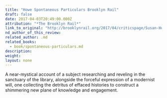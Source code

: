 ```yaml
---
title: "Howe Spontaneous Particulars Brooklyn Rail"
draft: false
date: 2017-04-03T20:49:00.000Z
attribution: "*The Brooklyn Rail*"
link_to_original: "http://brooklynrail.org/2017/04/criticspage/Susan-Howe-Spontaneous-Particulars-The-Telepathy-of-the-Archives"
nd_author_of_this_review:
related_author: .md
related_books:
  - book/spontaneous-particulars.md
description:
weight:
layout: none
---
```

A near-mystical account of a subject researching and reveling in the sanctuary of the library, alongside the forceful expression of a modernist will, one collecting the detritus of effaced histories to construct a shimmering new plane of knowledge and engagement.

